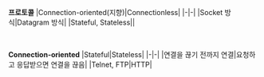 **프로토콜**
|Connection-oriented(지향)|Connectionless|
|-|-|
|Socket 방식|Datagram 방식|
|Stateful, Stateless||

<br>

**Connection-oriented**
|Stateful|Stateless|
|-|-|
|연결을 끊기 전까지 연결|요청하고 응답받으면 연결을 끊음|
|Telnet, FTP|HTTP|

<br>

